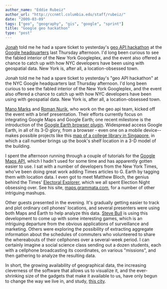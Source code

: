 ```yaml
---
author_name: "Eddie Rubeiz"
author_url: "http://ccnmtl.columbia.edu/staff/rubeiz/"
date: "2009-03-09"
tags: ["geo", "geography", "gis", "google", "sprint"]
title: "Google geo hackathon"
type: "post"
---
```


<p><a href="http://ctl.columbia.edu/about/team/bossewitch/">Jonah</a> told me he had a spare ticket to yesterday's <a href="http://googlegeodevelopers.blogspot.com/2009/02/google-new-york-city-geo-apis-hackathon.html">geo <span class="caps">API </span>hackathon</a> at the <a href="http://maps.google.com/?q=Google%20New%20York%4040.741962%2C-74.004624&amp;hl=en">Google headquarters</a> last Thursday afternoon. I'd long been curious to see the fabled interior of the New York Googleplex, and the event also offered a chance to catch up with how <span class="caps">NYC </span>developers have been using with geospatial data. New York is, after all, a location-obsessed town.</p>

<!--more-->

<p>Jonah told me he had a spare ticket to yesterday's "geo <span class="caps">API </span>hackathon" at the <span class="caps">NYC</span> Google headquarters last Thursday afternoon. I'd long been curious to see the fabled interior of the New York Googleplex, and the event also offered a chance to catch up with how <span class="caps">NYC </span>developers have been using with geospatial data. New York is, after all, a location-obsessed town.</p>

<p><a href="http://www.blogger.com/profile/07480503243910499765">Mano Marks</a> and <a href="http://roman.nurik.net/">Roman Nurik</a>, who work on the geo api team, kicked off the event with a brief presentation. Their efforts currently focus on integrating Google Maps and Google Earth; one recent milestone is the introduction of the <a href="http://code.google.com/apis/earth/">Google Earth browser plugin</a>. Widespread access Google Earth, in all of its 3-D glory, from a browser - even one on a mobile device-- makes possible projects like this <a href="http://nuslibrary.appspot.com/">map of a college library in Singapore</a>, in which a call number brings up the book's shelf location in a 3-D model of the building.</p>

<p>I spent the afternoon running through a couple of tutorials for the <a href="http://code.google.com/apis/maps/index.html">Google Maps <span class="caps">API</span></a>, which I hadn't used for some time and has apparently gotten easier to use. I sat with a number of developers from the New York Times, who've been doing great work adding Times articles to G. Earth by tagging them with location data. I even got to meet Matthew Bloch, the genius behind the Times' <a href="http://elections.nytimes.com/2008/results/president/explorer.html">Electoral Explorer</a>, which we all spent Election Night obsessing over. See his site, <a href="http://maps.grammata.com/">maps.grammata.com</a>, for a number of other intriguing mashups.</p>

<p>Other guests presented in the evening. It's gradually getting easier to track and plot ordinary cell phones' locations, and several presenters were using both Maps and Earth to help analyze this data. <a href="http://www.ctlss.com">Steve Bull</a> is using this development to come up with some interesting games, which is an intriguing departure from the obvious applications of surveillance and marketing. Others were exploring the possibility of extracting aggregate information about the schedules of commuters who volunteered to share the whereabouts of their cellphones over a several-week period. I can certainly imagine a social science class sending out a dozen students, each with a cellphone broadcasting its coordinates, on various "missions", and then gathering to analyze the resulting data.</p>

<p>In short, the growing availability of geographical data, the increasing cleverness of the software that allows us to visualize it, and the ever-shrinking size of the gadgets that make it available to us, have only begun to change the way we live in, and study, <a href="http://en.wikipedia.org/wiki/Geography_of_New_York_City">this city</a>.</p>
